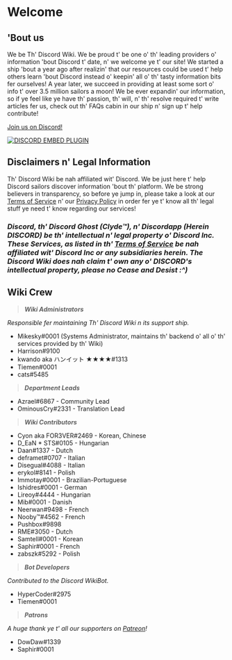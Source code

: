 <!-- TITLE: Pirate English - Home -->
<!-- SUBTITLE: Welcome t' Th' Discord Wiki! -->

# Welcome
## 'Bout us

We be Th' Discord Wiki. We be proud t' be one o' th' leading providers o' information 'bout Discord t' date, n' we welcome ye t' our site! We started a ship 'bout a year ago after realizin' that our resources could be used t' help others learn 'bout Discord instead o' keepin' all o' th' tasty information bits fer ourselves! A year later, we succeed in providing at least some sort o' info t' over 3.5 million sailors a moon! We be ever expandin' our information, so if ye feel like ye have th' passion, th' will, n' th' resolve required t' write articles fer us, check out th' FAQs cabin in our ship n' sign up t' help contribute!

[Join us on Discord!](https://discord.gg/ZRJ9Ghh)

<a href="https://discord.gg/ZRJ9Ghh">![DISCORD EMBED PLUGIN](https://discordapp.com/api/guilds/367460196148183040/widget.png?style=banner2)</a>

## Disclaimers n' Legal Information
Th' Discord Wiki be nah affiliated wit' Discord. We be just here t' help Discord sailors discover information 'bout th' platform. We be strong believers in transparency, so before ye jump in, please take a look at our [Terms of Service](/terms) n' our [Privacy Policy](/privacy) in order fer ye t' know all th' legal stuff ye need t' know regarding our services!

### ***Discord, th' Discord Ghost (Clyde™), n' Discordapp (Herein DISCORD) be th' intellectual n' legal property o' Discord Inc. These Services, as listed in th' [Terms of Service](/terms) be nah affiliated wit' Discord Inc or any subsidiaries herein. The Discord Wiki does nah claim t' own any o' DISCORD's intellectual property, please no Cease and Desist :^)***

## Wiki Crew
> ***Wiki Administrators***

*Responsible fer maintaining Th' Discord Wiki n its support ship.*
* Mikesky#0001 (Systems Administrator, maintains th' backend o' all o' th' services provided by th' Wiki)
* Harrison#9100
* kwando aka ハンイット ★★★★#1313
* Tiemen#0001
* cats#5485

> ***Department Leads***

* Azrael#6867 - Community Lead
* OminousCry#2331 - Translation Lead

> ***Wiki Contributors***

* Cyon aka FOR3VER#2469 - Korean, Chinese
* D_EaN * STS#0105 - Hungarian
* Daan#1337 - Dutch
* deframet#0707 - Italian
* Disegual#4088 - Italian
* erykol#8141 - Polish
* Immotay#0001 - Brazilian-Portuguese
* Ishidres#0001 - German
* Lireoy#4444 - Hungarian
* Mib#0001 - Danish
* Neerwan#9498 - French
* Nooby™#4562 - French
* Pushbox#9898
* RME#3050 - Dutch
* Samtell#0001 - Korean
* Saphir#0001 - French
* zabszk#5292 - Polish

> ***Bot Developers***

*Contributed to the Discord WikiBot.*
* HyperCoder#2975
* Tiemen#0001

> ***Patrons***

*A huge thank ye t' all our supporters on [Patreon](https://www.patreon.com/TheDiscordWiki)!*

* DowDaw#1339
* Saphir#0001